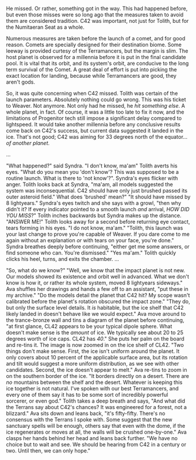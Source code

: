 He missed. Or rather, something got in the way. This had happened before, but even those misses were so long ago that the measures taken to avoid them are considered tradition. C42 was important, not just for Tolith, but for the Numitaeran Seat as a whole. 

Numerous measures are taken before the launch of a comet, and for good reason. Comets are specially designed for their destination biome. Some leeway is provided curtesy of the Terramancers, but the margin is slim. The host planet is observed for a millennia before it is put in the final candidate pool. It is vital that its orbit, and its system's orbit, are conducive to the long term survival of the Comet. A great deal of effort is put into picking the exact location for landing, because while Terramancers are good, they aren't gods. 

So, it was quite concerning when C42 missed. Tolith was certain of the launch parameters. Absolutely nothing could go wrong. This was his ticket to Weaver. Not anymore. Not only had he missed, he _hit something else_. A whole planet, in fact. Of course, it was a little too late to fix it now, and the limitations of Progenitor tech still impose a significant delay compared to lightspeed. It would take another millennia before any conclusive results come back on C42's success, but current data suggested it landed in the ice. That's not good; C42 was aiming for 33 degrees north of the equator... _of another planet_.

...

"What happened?" said Syndra.
"I don't know, ma'am" Tolith averts his eyes.
"What do you mean you 'don't know'? This was supposed to be a routine launch. What is there to 'not know'?". Syndra's eyes flicker with anger.
Tolith looks back at Syndra, "ma'am, all models suggested the system was inconsequential. C42 should have only just brushed passed its outer asteroid field."
What does 'brushed' mean?"
"It should have missed by 8 lightyears."
Syndra's eyes twitch and she says with a growl, "then why didn't it? If every indicator pointed to a smooth launch _and_ arrival, _HOW DID YOU MISS_?"
Tolith inches backwards but Syndra makes up the distance. "ANSWER ME!"
Tolith looks away for a second before returning eye contact, tears forming in his eyes. "I do not know, ma'am."
"Tolith, this launch was your last change to prove you're capable of Weaver. If you dare come to me again without an explanation _or_ with tears on your face, you're done." Syndra breathes deeply before continuing, "either get me some answers, or find someone who can. You're dismissed."
"Yes ma'am." Tolith quickly clicks his heel, turns, and exits the chamber. 
...

"So, what do we know?"
"Well, we know that the impact planet is not new. Our models showed its existence and orbit well in advanced. What we don't know is how it, or rather its whole system, moved 8 lightyears sideways." Ava shuffles her drawings and hands a few off to an assistant, "put these in my archive."
"Do the models detail the planet that C42 hit? My scope wasn't calibrated before the planet's rotation obscured the impact zone."
"They do, but only the surface level details. It _is_ habitable, but the ice shelf that C42 likely landed in doesn't behave like we would expect." 
Ava move around to the trance-bronze wall and tins a diagram of the planet before continuing, "at first glance, CL42 appears to be your typical dipole sphere. What doesn't make sense is the _amount_ of ice. We typically see about 20 to 25 degrees worth of ice caps. CL42 has _40_." She puts her palm on the board and re-tins it. The image is now zoomed in on the ice shelf of CL42. 
"Two things don't make sense. First, the ice isn't uniform around the planet. It only covers about 10 percent of the applicable surface area, but its rotation and tilt would suggest a more uniform distribution, as we see with other candidates. Second, the ice doesn't appear to melt." Ava re-tins to zoom in on the southern border of the ice.
"It borders directly on a desert. There are _no_ mountains between the shelf and the desert. Whatever is keeping this ice together is not natural. I've spoken with our best Terramancers, and every one of them say it has to be some sort of incredibly powerful sorcerer, or even god."
Tolith takes a deep breath and says, "And what did the Terrans say about C42's chances? It was engineered for a forest, not a blizzard."
Ava sits down and leans back, "it's fifty-fifty. There's no consensus with the Terrans I spoke with. Some suggest that the new sanctuary spells will be enough, others say that even with the dome, if the ice regenerates or moves at all, the walls will be crushed one-by-one." Ava clasps her hands behind her head and leans back further.
"We have no choice but to wait and see. We should be hearing from C42 in a century or two. Until then, we can only hope."